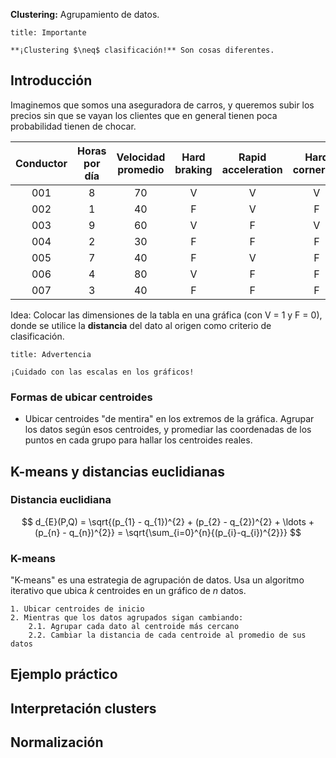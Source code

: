 **Clustering:** Agrupamiento de datos.

```ad-important
title: Importante

**¡Clustering $\neq$ clasificación!** Son cosas diferentes.

```

## Introducción

Imaginemos que somos una aseguradora de carros, y queremos subir los precios sin que se vayan los clientes que en general tienen poca probabilidad tienen de chocar.

| Conductor | Horas por día | Velocidad promedio | Hard braking | Rapid acceleration | Hard cornering | CLUSTER |
| :-------: | :-----------: | :----------------: | :----------: | :----------------: | :------------: | :-----: |
|    001    |       8       |         70         |      V       |         V          |       V        |    1    |
|    002    |       1       |         40         |      F       |         V          |       F        |    0    |
|    003    |       9       |         60         |      V       |         F          |       V        |    1    |
|    004    |       2       |         30         |      F       |         F          |       F        |    0    |
|    005    |       7       |         40         |      F       |         V          |       F        |    0    |
|    006    |       4       |         80         |      V       |         F          |       F        |    1    |
|    007    |       3       |         40         |      F       |         F          |       F        |    0    |

Idea: Colocar las dimensiones de la tabla en una gráfica (con V = $1$ y F = $0$), donde se utilice la **distancia** del dato al origen como criterio de clasificación.

```ad-warning
title: Advertencia

¡Cuidado con las escalas en los gráficos!

```

### Formas de ubicar centroides

- Ubicar centroides "de mentira" en los extremos de la gráfica. Agrupar los datos según esos centroides, y promediar las coordenadas de los puntos en cada grupo para hallar los centroides reales.

## K-means y distancias euclidianas

### Distancia euclidiana

$$
d_{E}(P,Q) = \sqrt{(p_{1} - q_{1})^{2} + (p_{2} - q_{2})^{2} + \ldots + (p_{n} - q_{n})^{2}} = \sqrt{\sum_{i=0}^{n}{(p_{i}-q_{i})^{2}}}
$$

### K-means

"K-means" es una estrategia de agrupación de datos. Usa un algoritmo iterativo que ubica $k$ centroides en un gráfico de $n$ datos.

```
1. Ubicar centroides de inicio
2. Mientras que los datos agrupados sigan cambiando:
	2.1. Agrupar cada dato al centroide más cercano
	2.2. Cambiar la distancia de cada centroide al promedio de sus datos
```

## Ejemplo práctico

## Interpretación clusters

## Normalización